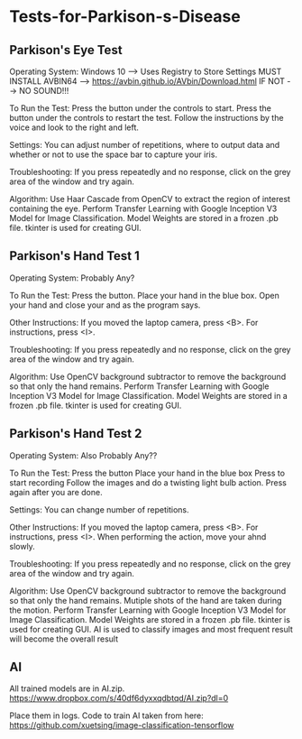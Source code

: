 # Tests-for-Parkison-s-Disease
Parkison's Eye Test
-------------------

Operating System:
Windows 10 --> Uses Registry to Store Settings
MUST INSTALL AVBIN64 --> https://avbin.github.io/AVbin/Download.html
IF NOT --> NO SOUND!!!

To Run the Test:
Press the <START> button under the controls to start.
Press the <RESET> button under the controls to restart the test.
Follow the instructions by the voice and look to the right and left.

Settings:
You can adjust number of repetitions, where to output data and whether or not to use the space bar to capture your iris.

Troubleshooting:
If you press <SPACE> repeatedly and no response, click on the grey area of the window and try again.

Algorithm:
Use Haar Cascade from OpenCV to extract the region of interest containing the eye.
Perform Transfer Learning with Google Inception V3 Model for Image Classification.
Model Weights are stored in a frozen .pb file.
tkinter is used for creating GUI.

Parkison's Hand Test 1
----------------------

Operating System:
Probably Any?

To Run the Test:
Press the <SPACE> button.
Place your hand in the blue box.
Open your hand and close your and as the program says.

Other Instructions:
If you moved the laptop camera, press \<B\>.
For instructions, press \<I\>.

Troubleshooting:
If you press <SPACE> repeatedly and no response, click on the grey area of the window and try again.

Algorithm:
Use OpenCV background subtractor to remove the background so that only the hand remains.
Perform Transfer Learning with Google Inception V3 Model for Image Classification.
Model Weights are stored in a frozen .pb file.
tkinter is used for creating GUI.

Parkison's Hand Test 2
----------------------

Operating System:
Also Probably Any??

To Run the Test:
Press the <T> button
Place your hand in the blue box
Press <SPACE> to start recording
Follow the images and do a twisting light bulb action.
Press <SPACE> again after you are done.

Settings:
You can change number of repetitions.

Other Instructions:
If you moved the laptop camera, press \<B\>.
For instructions, press \<I\>.
When performing the action, move your ahnd slowly.

Troubleshooting:
If you press <SPACE> repeatedly and no response, click on the grey area of the window and try again.

Algorithm:
Use OpenCV background subtractor to remove the background so that only the hand remains.
Mutiple shots of the hand are taken during the motion.
Perform Transfer Learning with Google Inception V3 Model for Image Classification.
Model Weights are stored in a frozen .pb file.
tkinter is used for creating GUI.
AI is used to classify images and most frequent result will become the overall result

AI
----------
All trained models are in AI.zip.
https://www.dropbox.com/s/40df6dyxxqdbtqd/AI.zip?dl=0

Place them in logs.
Code to train AI taken from here:
https://github.com/xuetsing/image-classification-tensorflow
